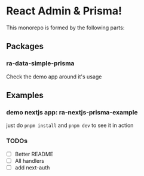 # React Admin & Prisma!

This monorepo is formed by the following parts:

## Packages

### ra-data-simple-prisma

Check the demo app around it's usage

## Examples

### demo nextjs app: ra-nextjs-prisma-example

just do `pnpm install` and `pnpm dev` to see it in action

### TODOs

- [ ] Better README
- [ ] All handlers
- [ ] add next-auth
